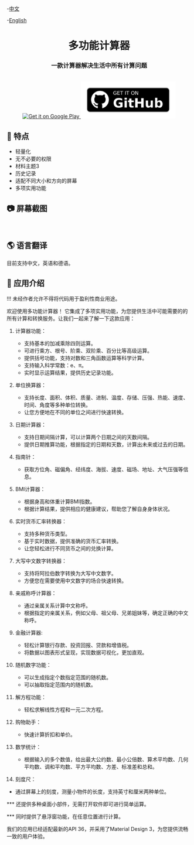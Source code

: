 -[中文](README_zh.md)

-[English](README.md)

<div align="center">

# 多功能计算器

### 一款计算器解决生活中所有计算问题

<br>

<a href="https://play.google.com/store/apps/details?id=com.yangdai.calc">
      <img alt="Get it on Google Play" src="https://play.google.com/intl/en_us/badges/static/images/badges/en_badge_web_generic.png" height="100">
</a>

<a href="https://github.com/YangDai2003/Multi-Calculator-Android/releases">
      <img alt="Get it on GitHub" src="https://raw.githubusercontent.com/deckerst/common/main/assets/get-it-on-github.png" height="100">
</a>

<br>

</div>

## 📖 特点

* 轻量化
* 无不必要的权限
* 材料主题3
* 历史记录
* 适配不同大小和方向的屏幕
* 多项实用功能

## 📷 屏幕截图

<img src="https://github.com/YangDai2003/Multi-Calculator-Android/assets/107718193/1f0cd1a6-e1db-45a5-828e-16c9864d9ab9" width="15%" alt=""/>
<img src="https://github.com/YangDai2003/Multi-Calculator-Android/assets/107718193/99810edf-2087-4665-b1aa-8ebd3f8f78bd" width="15%" alt=""/>
<img src="https://github.com/YangDai2003/Multi-Calculator-Android/assets/107718193/93cc1cbd-a8ae-4e30-ab79-8b123ea47381" width="15%" alt=""/>
<img src="https://github.com/YangDai2003/Multi-Calculator-Android/assets/107718193/f73e1ec3-af02-45f9-be7c-02ed0c5384df" width="15%" alt=""/>
<img src="https://github.com/YangDai2003/Multi-Calculator-Android/assets/107718193/357a32b6-66bc-4928-a5e1-61887f101ab7" width="15%" alt=""/>
<img src="https://github.com/YangDai2003/Multi-Calculator-Android/assets/107718193/b21cbb6a-2d61-4858-9442-7d8d111c1ee4" width="15%" alt=""/>
<img src="https://github.com/YangDai2003/Multi-Calculator-Android/assets/107718193/83d07490-f0a9-49eb-ad74-432e0de35708" width="15%" alt=""/>
<img src="https://github.com/YangDai2003/Multi-Calculator-Android/assets/107718193/ec4cd6ef-e996-4b90-b6b9-e5084c4451c6" width="15%" alt=""/>

## 🌎 语言翻译

目前支持中文，英语和德语。

## 📃 应用介绍

!!! 未经作者允许不得将代码用于盈利性商业用途。

欢迎使用多功能计算器！
它集成了多项实用功能，为您提供生活中可能需要的的所有计算和转换服务。让我们一起来了解一下这款应用：

1. 计算器功能：
    - 支持基本的加减乘除四则运算。
    - 可进行乘方、根号、阶乘、双阶乘、百分比等高级运算。
    - 提供括号功能，支持对数和三角函数运算等科学计算。
    - 支持输入科学常数：e、π。
    - 实时显示运算结果，提供历史记录功能。

2. 单位换算器：
    - 支持长度、面积、体积、质量、进制、温度、存储、压强、热能、速度、时间、角度等多种单位转换。
    - 让您方便地在不同的单位之间进行快速转换。

3. 日期计算器：
    - 支持日期间隔计算，可以计算两个日期之间的天数间隔。
    - 提供日期推算功能，根据指定的日期和天数，计算出未来或过去的日期。

4. 指南针：
    - 获取方位角、磁偏角、经纬度、海拔、速度、磁场、地址、大气压强等信息。

5. BMI计算器：
    - 根据身高和体重计算BMI指数。
    - 根据计算结果，提供相应的健康建议，帮助您了解自身身体状况。

6. 实时货币汇率转换器：
    - 支持多种货币类型。
    - 基于实时数据，提供准确的货币汇率转换。
    - 让您轻松进行不同货币之间的兑换计算。

7. 大写中文数字转换器：
    - 支持将阿拉伯数字转换为大写中文数字。
    - 方便您在需要使用中文数字的场合快速转换。

8. 亲戚称呼计算器：
    - 通过亲属关系计算中文称呼。
    - 根据指定的亲属关系，例如父母、祖父母、兄弟姐妹等，确定正确的中文称呼。

9. 金融计算器:
    - 轻松计算银行存款、投资回报、贷款和增值税。
    - 将数据以图表形式呈现，实现数据可视化，更加直观。

10. 随机数字功能：
    - 可以生成指定个数指定范围的随机数。
    - 可以抽取指定范围内的随机数。

11. 解方程功能：
    - 轻松求解线性方程和一元二次方程。

12. 购物助手：
    - 快速计算折扣和单价。

13. 数学统计：
    - 根据输入的多个数值，给出最大公约数、最小公倍数、算术平均数、几何平均数、调和平均数、平方平均数、方差、标准差和总和。

14. 刻度尺：
   - 通过屏幕上的刻度，测量小物件的长度，支持英寸和厘米两种单位。

*** 还提供多种桌面小部件，无需打开软件即可进行简单运算。

*** 同时提供了悬浮窗功能，在任意位置进行计算。

我们的应用已经适配最新的API 36，并采用了Material Design 3，为您提供流畅一致的用户体验。
